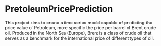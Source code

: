 # PretoleumPricePrediction
This project aims to create a time series model capable of predicting the price value of Petroleum, more specific the price per barrel of Brent crude oil. Produced in the North Sea (Europe), Brent is a class of crude oil that serves as a benchmark for the international price of different types of oil.

